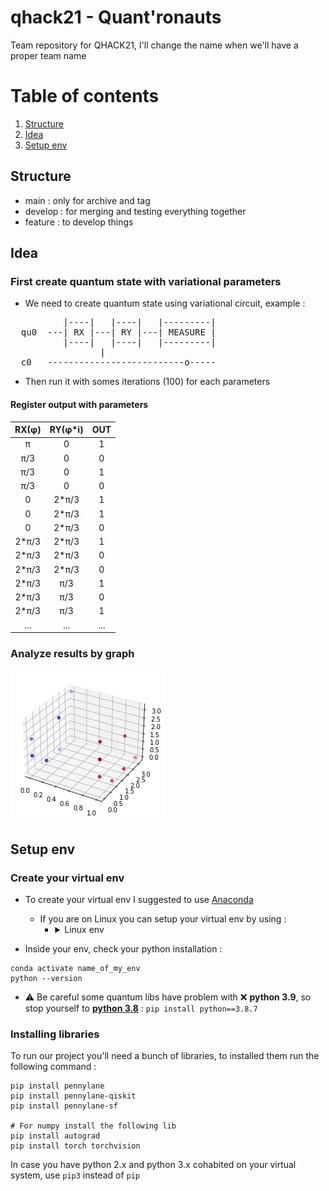 # qhack21 - Quant'ronauts
Team repository for QHACK21, I'll change the name when we'll have a proper team name

# Table of contents
1. [Structure](#structure)
2. [Idea](#idea)
3. [Setup env](#setup_env)

## Structure <a name="structure"></a>
- main : only for archive and tag
- develop : for merging and testing everything together
- feature : to develop things

## Idea <a name="idea"></a>
### First create quantum state with variational parameters
- We need to create quantum state using variational circuit, example :
<pre>
          |----|   |----|   |---------|
  qu0  ---| RX |---| RY |---| MEASURE |
          |----|   |----|   |---------|
  				 |
  c0   --------------------------o-----
</pre>
- Then run it with somes iterations (100) for each parameters

#### Register output with parameters
<table>
	<thead>
		<tr>
			<th align="center">RX(φ)</th>
			<th align="center">RY(φ*i)</th>
			<th align="center">OUT</th>
		</tr>
	</thead>
	<tbody>
		<tr>
			<td align="center">π</td>
			<td align="center">0</td>
			<td align="center">1</td>
		</tr>
		<tr>
			<td align="center">π/3</td>
			<td align="center">0</td>
			<td align="center">0</td>
		</tr>
		<tr>
			<td align="center">π/3</td>
			<td align="center">0</td>
			<td align="center">1</td>
		</tr>
		<tr>
			<td align="center">π/3</td>
			<td align="center">0</td>
			<td align="center">0</td>
		</tr>
		<tr>
			<td align="center">0</td>
			<td align="center">2*π/3</td>
			<td align="center">1</td>
		</tr>
		<tr>
			<td align="center">0</td>
			<td align="center">2*π/3</td>
			<td align="center">1</td>
		</tr>
		<tr>
			<td align="center">0</td>
			<td align="center">2*π/3</td>
			<td align="center">0</td>
		</tr>
		<tr>
			<td align="center">2*π/3</td>
			<td align="center">2*π/3</td>
			<td align="center">1</td>
		</tr>
		<tr>
			<td align="center">2*π/3</td>
			<td align="center">2*π/3</td>
			<td align="center">0</td>
		</tr>
		<tr>
			<td align="center">2*π/3</td>
			<td align="center">2*π/3</td>
			<td align="center">0</td>
		</tr>
		<tr>
			<td align="center">2*π/3</td>
			<td align="center">π/3</td>
			<td align="center">1</td>
		</tr>
		<tr>
			<td align="center">2*π/3</td>
			<td align="center">π/3</td>
			<td align="center">0</td>
		</tr>
		<tr>
			<td align="center">2*π/3</td>
			<td align="center">π/3</td>
			<td align="center">1</td>
		</tr>
		<tr>
			<td align="center">...</td>
			<td align="center">...</td>
			<td align="center">...</td>
		</tr>
	</tbody>
</table>

### Analyze results by graph
![Graph](graph_example.png)

## Setup env <a name="setup_env"></a>
### Create your virtual env
- To create your virtual env I suggested to use [Anaconda](https://www.anaconda.com/products/individual)
	- If you are on Linux you can setup your virtual env by using :
		- <details><summary>Linux env</summary>
			<pre>
			toto$ ( echo; echo '##### added for quantum #####';
			echo 'export PATH=/home/toto/.local/bin:$PATH';
			echo "alias quantum='source ~/quantum/bin/activate'" ) >> ~/.bashrc
			toto$ . ~/.bashrc
			toto$ pip3 install --upgrade pip
			toto$ python3 -m pip install virtualenv
			toto$ python3 -m virtualenv quantum
			toto$ quantum
			</pre>
		</details>

- Inside your env, check your python installation :
```
conda activate name_of_my_env
python --version
```
- :warning: Be careful some quantum libs have problem with :x: **python 3.9**, so stop yourself to **[python 3.8](https://www.python.org/downloads/release/python-387/)** :
`pip install python==3.8.7`

### Installing libraries
To run our project you'll need a bunch of libraries, to installed them run the following command :
```
pip install pennylane
pip install pennylane-qiskit
pip install pennylane-sf

# For numpy install the following lib
pip install autograd
pip install torch torchvision
```
In case you have python 2.x and python 3.x cohabited on your virtual system, use `pip3` instead of `pip`
